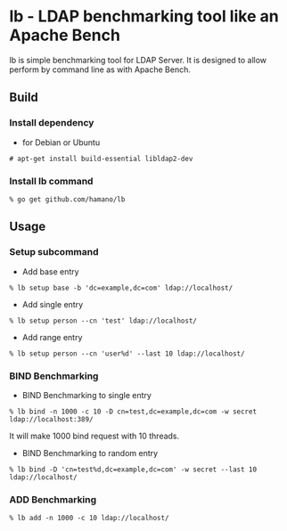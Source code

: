 lb - LDAP benchmarking tool like an Apache Bench
================================================

lb is simple benchmarking tool for LDAP Server.
It is designed to allow perform by command line as with Apache Bench.

## Build

### Install dependency

* for Debian or Ubuntu
~~~
# apt-get install build-essential libldap2-dev
~~~

### Install lb command
~~~
% go get github.com/hamano/lb
~~~

## Usage

### Setup subcommand

* Add base entry
~~~
% lb setup base -b 'dc=example,dc=com' ldap://localhost/
~~~

* Add single entry
~~~
% lb setup person --cn 'test' ldap://localhost/
~~~

* Add range entry
~~~
% lb setup person --cn 'user%d' --last 10 ldap://localhost/
~~~

### BIND Benchmarking

* BIND Benchmarking to single entry

~~~
% lb bind -n 1000 -c 10 -D cn=test,dc=example,dc=com -w secret ldap://localhost:389/
~~~

It will make 1000 bind request with 10 threads.

* BIND Benchmarking to random entry
~~~
% lb bind -D 'cn=test%d,dc=example,dc=com' -w secret --last 10 ldap://localhost/
~~~

### ADD Benchmarking

~~~
% lb add -n 1000 -c 10 ldap://localhost/
~~~
